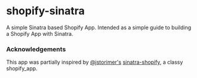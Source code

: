 shopify-sinatra
===============

A simple Sinatra based Shopify App. Intended as a simple guide to building a Shopify App with Sinatra.

### Acknowledgements

This app was partially inspired by [@jstorimer's](https://github.com/jstorimer) [sinatra-shopify](https://github.com/jstorimer/sinatra-shopify), a classy shopify_app.
